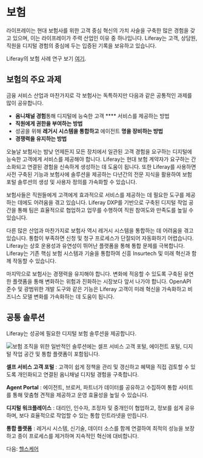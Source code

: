 # 보험

라이프레이는 현대 보험사를 위한 고객 중심 혁신의 가치 사슬을 구축한 많은 경험을 갖고 있으며, 이는 라이프레이가 주력 산업인 이유 중 하나입니다. Liferay는 고객, 상담원, 직원을 디지털 경험의 중심에 두는 입증된 기록을 보유하고 있습니다.

Liferay의 보험 사례 연구 보기 [여기](https://www.liferay.com/resources/case-studies?industries=insurance).

## 보험의 주요 과제

금융 서비스 산업과 마찬가지로 각 보험사는 독특하지만 다음과 같은 공통적인 과제를 많이 공유합니다.

* **옴니채널 경험**통해 디지털에 능숙한 고객 **** 서비스를 제공하는 방법
* **직원에게 권한을 부여하는 방법**
* 성공을 위해 **레거시 시스템을 통합하고** 에이전트 **명을 장비하는 방법**
* **경쟁력을 유지하는 방법**

오늘날 보험사는 밤낮 언제든지 모든 장치에서 일관된 고객 경험을 요구하는 디지털에 능숙한 고객에게 서비스를 제공해야 합니다. Liferay는 현대 보험 계약자가 요구하는 간소화되고 연결된 경험을 신속하게 생성하는 데 도움이 됩니다. 또한 Liferay를 사용하면 사전 구축된 기능과 보험사에 솔루션을 제공하는 다년간의 전문 지식을 활용하여 보험 포털 솔루션의 생성 및 사용자 정의를 가속화할 수 있습니다.

보험사들은 직원들에게 고객에게 효과적으로 서비스를 제공하는 데 필요한 도구를 제공하는 데에도 어려움을 겪고 있습니다. Liferay DXP를 기반으로 구축된 디지털 작업 공간을 통해 팀은 효율적으로 협업하고 업무를 수행하여 직원 참여도와 만족도를 높일 수 있습니다.

다른 많은 산업과 마찬가지로 보험사 역시 레거시 시스템을 통합하는 데 어려움을 겪고 있습니다. 통합이 부족하면 신청 및 청구 프로세스가 단절되어 자동화하기 어렵습니다. Liferay는 상호 운용성과 유연성이 뛰어난 플랫폼을 통해 통합 문제를 극복합니다. Liferay는 기존 핵심 보험 시스템과 기술을 통합하여 신흥 Insurtech 및 미래 혁신과 함께 작동할 수 있습니다.

마지막으로 보험사는 경쟁력을 유지해야 합니다. 변화에 적응할 수 있도록 구축된 유연한 플랫폼을 통해 변화하는 위험과 진화하는 시장보다 앞서 나가야 합니다. OpenAPI 준수 및 광범위한 개발 도구와 같은 기능은 Liferay 고객이 미래 혁신을 가속화하고 비즈니스 모델 변화를 가속화하는 데 도움이 됩니다.

## 공통 솔루션

Liferay는 성공에 필요한 디지털 보험 솔루션을 제공합니다.

![보험 조직을 위한 일반적인 솔루션에는 셀프 서비스 고객 포털, 에이전트 포털, 디지털 작업 공간 및 통합 플랫폼이 포함됩니다.](./insurance/images/01.png)

**셀프 서비스 고객 포털** : 고객이 쉽게 정책을 관리 및 갱신하고 혜택을 직접 검토할 수 있도록 개인화되고 연결된 옴니채널 디지털 경험을 구축합니다.

**Agent Portal** : 에이전트, 브로커, 파트너가 데이터를 공유하고 수집하여 통합 사이트를 통해 맞춤형 견적을 제공하고 운영 효율성을 높일 수 있습니다.

**디지털 워크플레이스** : 대리인, 인수자, 조정자 및 중개인이 협업하고, 정보를 쉽게 공유하며, 보다 효율적으로 작업할 수 있는 통합 인트라넷을 만듭니다.

**통합 플랫폼** : 레거시 시스템, 신기술, 데이터 소스를 함께 연결하여 최적의 성능을 보장하고 종이 프로세스를 제거하며 지속적인 혁신에 대비합니다.

다음: [헬스케어](./healthcare.md)
